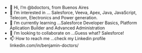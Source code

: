 - 👋 Hi, I’m @bdoctors, from Buenos Aires
- 👀 I’m interested in ... Salesforce, Veeva, Apex, Java, JavaScript, Telecom, Electronics and Power generation.
- 🌱 I’m currently learning ...Salesforce Developer Basics, Platform Aplication Builder and Advanced Administration
- 💞️ I’m looking to collaborate on ...Guess what? Salesforce!
- 📫 How to reach me ...check my Linkedin profile linkedin.com/in/benjamin-doctors/

<!---
bdoctors/bdoctors is a ✨ special ✨ repository because its `README.md` (this file) appears on your GitHub profile.
You can click the Preview link to take a look at your changes.
--->
